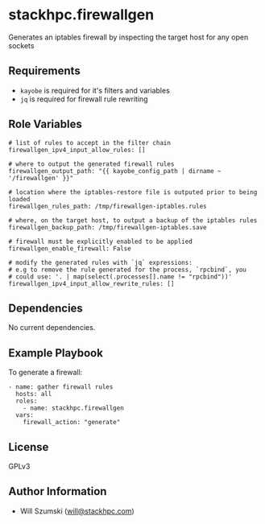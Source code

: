 stackhpc.firewallgen
=========================

Generates an iptables firewall by inspecting the target host for any open sockets

Requirements
------------

- `kayobe` is required for it's filters and variables
- `jq` is required for firewall rule rewriting
 
Role Variables
--------------

    # list of rules to accept in the filter chain
    firewallgen_ipv4_input_allow_rules: []
    
    # where to output the generated firewall rules
    firewallgen_output_path: "{{ kayobe_config_path | dirname ~ '/firewallgen' }}" 
    
    # location where the iptables-restore file is outputed prior to being loaded
    firewallgen_rules_path: /tmp/firewallgen-iptables.rules
    
    # where, on the target host, to output a backup of the iptables rules
    firewallgen_backup_path: /tmp/firewallgen-iptables.save
    
    # firewall must be explicitly enabled to be applied
    firewallgen_enable_firewall: False
    
    # modify the generated rules with `jq` expressions:
    # e.g to remove the rule generated for the process, `rpcbind`, you 
    # could use: '. | map(select(.processes[].name != "rpcbind"))'
    firewallgen_ipv4_input_allow_rewrite_rules: []


Dependencies
------------

No current dependencies.

Example Playbook
----------------

To generate a firewall:

    - name: gather firewall rules
      hosts: all
      roles:
        - name: stackhpc.firewallgen
      vars:
        firewall_action: "generate"

License
-------

GPLv3

Author Information
------------------

- Will Szumski (<will@stackhpc.com>)
